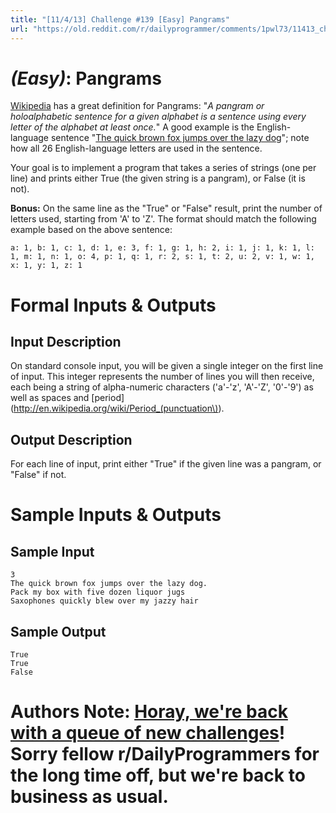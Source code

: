 ```yaml
---
title: "[11/4/13] Challenge #139 [Easy] Pangrams"
url: "https://old.reddit.com/r/dailyprogrammer/comments/1pwl73/11413_challenge_139_easy_pangrams/"
---
```


# [](#EasyIcon) *(Easy)*: Pangrams

[Wikipedia](http://en.wikipedia.org/wiki/Pangram) has a great definition for Pangrams: "*A pangram or holoalphabetic sentence for a given alphabet is a sentence using every letter of the alphabet at least once.*" A good example is the English-language sentence "[The quick brown fox jumps over the lazy dog](http://en.wikipedia.org/wiki/The_quick_brown_fox_jumps_over_the_lazy_dog)"; note how all 26 English-language letters are used in the sentence.

Your goal is to implement a program that takes a series of strings (one per line) and prints either True (the given string is a pangram), or False (it is not).

**Bonus:** On the same line as the "True" or "False" result, print the number of letters used, starting from 'A' to 'Z'. The format should match the following example based on the above sentence:

    a: 1, b: 1, c: 1, d: 1, e: 3, f: 1, g: 1, h: 2, i: 1, j: 1, k: 1, l: 1, m: 1, n: 1, o: 4, p: 1, q: 1, r: 2, s: 1, t: 2, u: 2, v: 1, w: 1, x: 1, y: 1, z: 1

# Formal Inputs & Outputs
## Input Description

On standard console input, you will be given a single integer on the first line of input. This integer represents the number of lines you will then receive, each being a string of alpha-numeric characters ('a'-'z', 'A'-'Z', '0'-'9') as well as spaces and [period](http://en.wikipedia.org/wiki/Period_(punctuation\)).

## Output Description

For each line of input, print either "True" if the given line was a pangram, or "False" if not.

# Sample Inputs & Outputs
## Sample Input

    3
    The quick brown fox jumps over the lazy dog.
    Pack my box with five dozen liquor jugs
    Saxophones quickly blew over my jazzy hair

## Sample Output

    True
    True
    False

# Authors Note: [Horay, we're back with a queue of new challenges](http://i.imgur.com/chKCAPM.jpg)! Sorry fellow r/DailyProgrammers for the long time off, but we're back to business as usual.